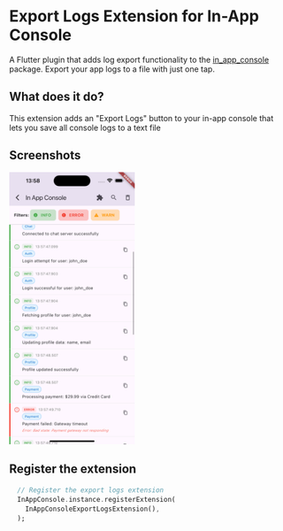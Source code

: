 # Export Logs Extension for In-App Console

A Flutter plugin that adds log export functionality to the [in_app_console](https://pub.dev/packages/in_app_console) package. Export your app logs to a file with just one tap.

## What does it do?

This extension adds an "Export Logs" button to your in-app console that lets you save all console logs to a text file

## Screenshots
<img src="https://github.com/mduccc/in_app_console/blob/2.0.1/screenshots/list.png?raw=true)" alt="Log List" width="45%"/>


## Register the extension

```dart
  // Register the export logs extension
  InAppConsole.instance.registerExtension(
    InAppConsoleExportLogsExtension(),
  );
```
